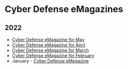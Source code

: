 # Cyber Defense eMagazines

## 2022
- [Cyber Defense eMagazine for May](https://www.cyberdefensemagazine.com/newsletters/may-2022/CDM-CYBER-DEFENSE-eMAGAZINE-May-2022.pdf)
- [Cyber Defense eMagazine for April](https://www.cyberdefensemagazine.com/newsletters/april-2022/CDM-CYBER-DEFENSE-eMAGAZINE-April-2022.pdf)
- [Cyber Defense eMagazine for March](https://www.cyberdefensemagazine.com/newsletters/march-2022/CDM-CYBER-DEFENSE-eMAGAZINE-March-2022.pdf)
- [Cyber Defense eMagazine for February](https://www.cyberdefensemagazine.com/newsletters/february-2022/CDM-CYBER-DEFENSE-eMAGAZINE-February-2022.pdf)
- January - [Cyber Defense eMagazine](https://www.cyberdefensemagazine.com/newsletters/january-2022/CDM-CYBER-DEFENSE-eMAGAZINE-January-2022.pdf)
